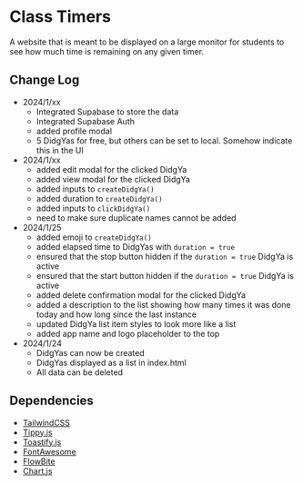 # Class Timers
A website that is meant to be displayed on a large monitor for students to see how much time is remaining on any given timer.

## Change Log
- 2024/1/xx
    - Integrated Supabase to store the data
    - Integrated Supabase Auth
    - added profile modal
    - 5 DidgYas for free, but others can be set to local. Somehow indicate this in the UI
- 2024/1/xx
    - added edit modal for the clicked DidgYa
    - added view modal for the clicked DidgYa
    - added inputs to `createDidgYa()`
    - added duration to `createDidgYa()`
    - added inputs to `clickDidgYa()`
    - need to make sure duplicate names cannot be added
- 2024/1/25
    - added emoji to `createDidgYa()`
    - added elapsed time to DidgYas with `duration = true`
    - ensured that the stop button hidden if the `duration = true` DidgYa is active
    - ensured that the start button hidden if the `duration = true` DidgYa is active
    - added delete confirmation modal for the clicked DidgYa
    - added a description to the list showing how many times it was done today and how long since the last instance
    - updated DidgYa list item styles to look more like a list
    - added app name and logo placeholder to the top
- 2024/1/24
    - DidgYas can now be created
    - DidgYas displayed as a list in index.html
    - All data can be deleted

## Dependencies
- [TailwindCSS](https://tailwindcss.com/)
- [Tippy.js](https://github.com/atomiks/tippyjs)
- [Toastify.js](https://github.com/aleab/toastify)
- [FontAwesome](https://fontawesome.com/)
- [FlowBite](https://flowbite.com/)
- [Chart.js](https://www.chartjs.org/)
